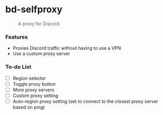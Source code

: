 # bd-selfproxy
> A proxy for Discord.

### Features
- Proxies Discord traffic without having to use a VPN
- Use a custom proxy server

### To-do List
- [ ] Region selector
- [ ] Toggle proxy button
- [ ] More proxy servers
- [ ] Custom proxy setting
- [ ] Auto-region proxy setting (set to connect to the closest proxy server based on ping)
